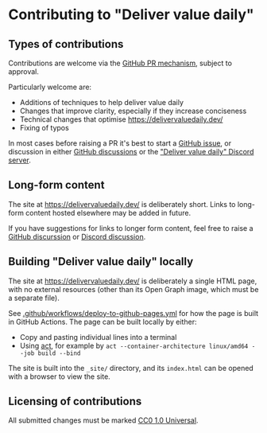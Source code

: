 # Contributing to "Deliver value daily"

## Types of contributions

Contributions are welcome via the [GitHub PR mechanism](https://docs.github.com/en/pull-requests/collaborating-with-pull-requests/proposing-changes-to-your-work-with-pull-requests/creating-a-pull-request-from-a-fork), subject to approval.

Particularly welcome are:

- Additions of techniques to help deliver value daily
- Changes that improve clarity, especially if they increase conciseness
- Technical changes that optimise https://delivervaluedaily.dev/
- Fixing of typos

In most cases before raising a PR it's best to start a [GitHub issue](https://github.com/delivervaluedaily/manifesto/issues), or discussion in either [GitHub discussions](https://github.com/delivervaluedaily/manifesto/discussions) or the ["Deliver value daily" Discord server](https://discord.gg/Y5SvjeFnAF).

## Long-form content

The site at https://delivervaluedaily.dev/ is deliberately short. Links to long-form content hosted elsewhere may be added in future.

If you have suggestions for links to longer form content, feel free to raise a [GitHub discurssion](https://github.com/delivervaluedaily/manifesto/discussions) or [Discord discussion](https://discord.gg/Y5SvjeFnAF).

## Building "Deliver value daily" locally

The site at https://delivervaluedaily.dev/ is deliberately a single HTML page, with no external resources (other than its Open Graph image, which must be a separate file).

See [.github/workflows/deploy-to-github-pages.yml](./.github/workflows/deploy-to-github-pages.yml) for how the page is built in GitHub Actions. The page can be built locally by either:

- Copy and pasting individual lines into a terminal
- Using [act](https://github.com/nektos/act), for example by `act --container-architecture linux/amd64 --job build --bind`

The site is built into the `_site/` directory, and its `index.html` can be opened with a browser to view the site.

## Licensing of contributions

All submitted changes must be marked [CC0 1.0 Universal](https://creativecommons.org/publicdomain/zero/1.0/).
